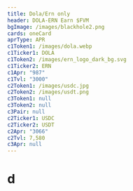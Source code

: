 ```yaml
---
title: Dola/Ern only
header: DOLA-ERN Earn $FVM
bgImage: /images/blackhole2.png
cards: oneCard
aprType: APR
c1Token1: /images/dola.webp
c1Ticker1: DOLA
c1Token2: /images/ern_logo_dark_bg.svg
c1Ticker2: ERN
c1Apr: "987"
c1Tvl: "3000"
c2Token1: /images/usdc.jpg
c2Token2: /images/usdt.png
c3Token1: null
c3Token2: null
c3Pair: null
c2Ticker1: USDC
c2Ticker2: USDT
c2Apr: "3066"
c2Tvl: 7,580
c3Apr: null
---
```


# d
